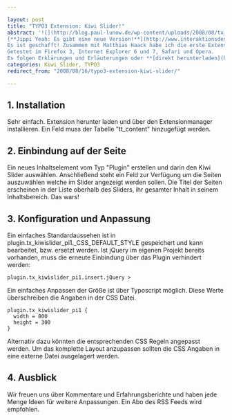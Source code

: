 ```yaml
---

layout: post
title: "TYPO3 Extension: Kiwi Slider!"
abstract: '![](http://blog.paul-lunow.de/wp-content/uploads/2008/08/tx_hivars_-slider-2-300x148.png)
[**Jippi Yeah: Es gibt eine neue Version!**](http://www.interaktionsdesigner.de/2008/09/09/typo3-extension-kiwi-slider-2/)
Es ist geschafft! Zusammen mit Matthias Haack habe ich die erste Extension im [Repository](http://typo3.org/extensions/repository/view/kiwi_slider/1.0.1/) von TYPO3 veröffentlicht. Mit Hilfe der neuen Erweiterung kiwi\_slider ist es sehr einfach möglich einen Slider im Stil von [Coda](http://www.panic.com/coda/) auf die eigene Seite einzubinden. [Sogar einen besseren](http://jqueryfordesigners.com/coda-slider-effect/)! Ohne JavaScript bleibt der Slider auf angenehme Weise nutzbar!
Getestet im Firefox 3, Internet Explorer 6 und 7, Safari und Opera.
Es folgen Erklärungen und Erläuterungen oder **[direkt herunterladen](http://www.interaktionsdesigner.de/stuff/T3X_kiwi_slider-0_0_2.zip).**'
categories: Kiwi Slider, TYPO3
redirect_from: "2008/08/16/typo3-extension-kiwi-slider/"

---
```


## 1\. Installation
Sehr einfach. Extension herunter laden und über den Extensionmanager installieren. Ein Feld muss der Tabelle "tt\_content" hinzugefügt werden.

## 2\. Einbindung auf der Seite
Ein neues Inhaltselement vom Typ "Plugin" erstellen und darin den Kiwi Slider auswählen. Anschließend steht ein Feld zur Verfügung um die Seiten auszuwählen welche im Slider angezeigt werden sollen. Die Titel der Seiten erscheinen in der Liste oberhalb des Sliders, ihr gesamter Inhalt in seinem Inhaltsbereich. Das wars!

## 3\. Konfiguration und Anpassung
Ein einfaches Standardaussehen ist in plugin.tx\_kiwislider\_pi1.\_CSS\_DEFAULT\_STYLE gespeichert und kann bearbeitet, bzw. ersetzt werden.
Ist jQuery im eigenen Projekt bereits vorhanden, muss die erneute Einbindung über das Plugin verhindert werden:

    plugin.tx_kiwislider_pi1.insert.jQuery >

Ein einfaches Anpassen der Größe ist über Typoscript möglich. Diese Werte überschreiben die Angaben in der CSS Datei.

    plugin.tx_kiwislider_pi1 {
      width = 800
      height = 300
    }

Alternativ dazu könnten die entsprechenden CSS Regeln angepasst werden. Um das komplette Layout anzupassen sollten die CSS Angaben in eine externe Datei ausgelagert werden.

## 4\. Ausblick
Wir freuen uns über Kommentare und Erfahrungsberichte und haben jede Menge Ideen für weitere Anpassungen. Ein Abo des RSS Feeds wird empfohlen.